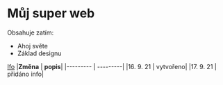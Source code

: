 # Můj super web
Obsahuje zatím:
* Ahoj světe
* Základ designu

[Ifo](./info.html)
|**Změna** | **popis**|
|--------- | ---------|
|16. 9. 21 | vytvořeno|
|17. 9. 21 | přidáno info|